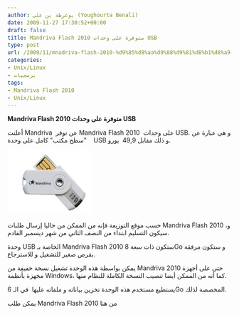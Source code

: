 ```yaml
---
author: يوغرطة بن علي (Youghourta Benali)
date: 2009-11-27 17:30:52+00:00
draft: false
title: Mandriva Flash 2010 متوفرة على وحدات USB
type: post
url: /2009/11/mnadriva-flash-2010-%d9%85%d8%aa%d9%88%d9%81%d8%b1%d8%a9-%d8%b9%d9%84%d9%89-%d9%88%d8%ad%d8%af%d8%a7%d8%aa-usb/
categories:
- Unix/Linux
- برمجيات
tags:
- Mandriva Flash 2010
- Unix/Linux
---
```


**Mandriva Flash 2010 متوفرة على وحدات USB**



أعلنت Mandriva  عن توفر Mandriva Flash 2010  على وحدات USB. و هي عبارة عن "سطح مكتب" كامل على وحدة    USB و ذلك مقابل 49,9  يورو.

![MandriavaUSB2010](MandriavaUSB2010.jpg)


حسب موقع التوزيعة فإنه من الممكن من حاليا إرسال طلبات Mandriva Flash 2010 ،و سيكون التسليم ابتداء من النصف الثاني من شهر ديسمبر القادم.

وحدة USB الخاصة بـ Mandriva Flash 2010 ستكون ذات سعة 8Go و ستكون مرفقة بقرص صغير للتشغيل و للاسترجاع.

يمكن بواسطة هذه الوحدة تشغيل نسخة خفيفة من Mandriva 2010 حتى على أجهزة مجهزة بأنظمة Windows، كما أنه من الممكن أيضا تنصيب النسخة الكاملة للنظام منها.

يستطيع مستخدم هذه الوحدة تخزين بياناته و ملفاته عليها  في الـ 6Go المخصصة لذلك.

يمكن طلب Mandriva Flash 2010 من هنا
